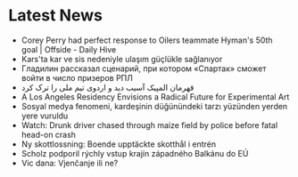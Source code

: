 # Latest News
-  Corey Perry had perfect response to Oilers teammate Hyman's 50th goal | Offside - Daily Hive
-  Kars'ta kar ve sis nedeniyle ulaşım güçlükle sağlanıyor
-  Гладилин рассказал сценарий, при котором «Спартак» сможет войти в число призеров РПЛ
-  قهرمان المپیک آسیب دید و اردوی تیم ملی را ترک کرد
-  A Los Angeles Residency Envisions a Radical Future for Experimental Art
-  Sosyal medya fenomeni, kardeşinin düğünündeki tarzı yüzünden yerden yere vuruldu
-  Watch: Drunk driver chased through maize field by police before fatal head-on crash
-  Ny skottlossning: Boende upptäckte skotthål i entrén
-  Scholz podporil rýchly vstup krajín západného Balkánu do EÚ
-  Vic dana: Vjenčanje ili ne?
